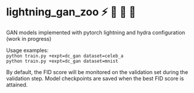 # lightning_gan_zoo :zap: :elephant: :penguin: :panda_face:
GAN models implemented with pytorch lightning and hydra configuration (work in progress)

Usage examples:<br/>
```python train.py +expt=dc_gan dataset=celeb_a```<br/>
```python train.py +expt=dc_gan dataset=mnist```

By default, the FID score will be monitored on the validation set during the validation step. Model checkpoints are saved when the best FID score is attained.
